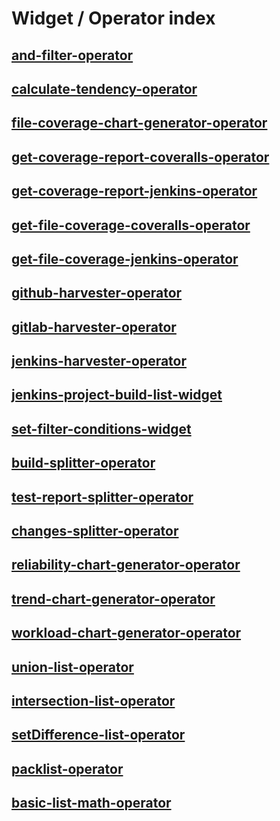 # Widget / Operator index

## [and-filter-operator](and-filter-operator/README.md)

## [calculate-tendency-operator](calculate-tendency-operator/README.md)

## [file-coverage-chart-generator-operator](file-coverage-chart-generator-operator/README.md)

## [get-coverage-report-coveralls-operator](get-coverage-report-coveralls-operator/README.md)

## [get-coverage-report-jenkins-operator](get-coverage-report-jenkins-operator/README.md) 

## [get-file-coverage-coveralls-operator](get-file-coverage-coveralls-operator/README.md) 

## [get-file-coverage-jenkins-operator](get-file-coverage-jenkins-operator/README.md) 

## [github-harvester-operator](github-harvester-operator/README.md)

## [gitlab-harvester-operator](github-harvester-operator/README.md) 

## [jenkins-harvester-operator](jenkins-harvester-operator/README.md) 

## [jenkins-project-build-list-widget](jenkins-project-build-list-widget/README.md) 

## [set-filter-conditions-widget](set-filter-conditions-widget/README.md) 

## [build-splitter-operator](build-splitter-operator/README.md)

## [test-report-splitter-operator](test-report-splitter-operator/README.md) 

## [changes-splitter-operator](changes-splitter-operator/README.md)

## [reliability-chart-generator-operator](reliability-chart-generator-operator/README.md) 

## [trend-chart-generator-operator](trend-chart-generator-operator/README.md) 

## [workload-chart-generator-operator](workload-chart-generator-operator/README.md)

## [union-list-operator](union-list-operator/README.md)

## [intersection-list-operator](intersection-list-operator/README.md)

## [setDifference-list-operator](setDifference-list-operator/README.md)

## [packlist-operator](packlist-operator/README.md) 

## [basic-list-math-operator](BasicListMathOperator/README.md) 